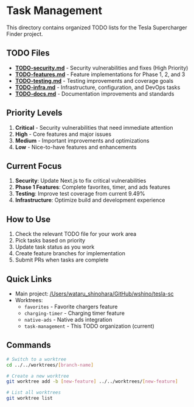 # Task Management

This directory contains organized TODO lists for the Tesla Supercharger Finder project.

## TODO Files

- **[TODO-security.md](./TODO-security.md)** - Security vulnerabilities and fixes (High Priority)
- **[TODO-features.md](./TODO-features.md)** - Feature implementations for Phase 1, 2, and 3
- **[TODO-testing.md](./TODO-testing.md)** - Testing improvements and coverage goals
- **[TODO-infra.md](./TODO-infra.md)** - Infrastructure, configuration, and DevOps tasks
- **[TODO-docs.md](./TODO-docs.md)** - Documentation improvements and standards

## Priority Levels

1. **Critical** - Security vulnerabilities that need immediate attention
2. **High** - Core features and major issues
3. **Medium** - Important improvements and optimizations
4. **Low** - Nice-to-have features and enhancements

## Current Focus

1. **Security**: Update Next.js to fix critical vulnerabilities
2. **Phase 1 Features**: Complete favorites, timer, and ads features
3. **Testing**: Improve test coverage from current 9.49%
4. **Infrastructure**: Optimize build and development experience

## How to Use

1. Check the relevant TODO file for your work area
2. Pick tasks based on priority
3. Update task status as you work
4. Create feature branches for implementation
5. Submit PRs when tasks are complete

## Quick Links

- Main project: [/Users/wataru_shinohara/GitHub/wshino/tesla-sc](../..)
- Worktrees:
  - `favorites` - Favorite chargers feature
  - `charging-timer` - Charging timer feature
  - `native-ads` - Native ads integration
  - `task-management` - This TODO organization (current)

## Commands

```bash
# Switch to a worktree
cd ../../worktrees/[branch-name]

# Create a new worktree
git worktree add -b [new-feature] ../../worktrees/[new-feature]

# List all worktrees
git worktree list
```